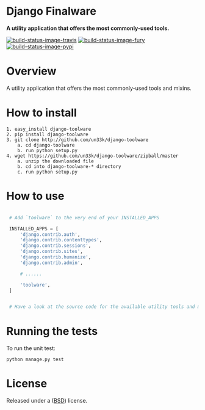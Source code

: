 Django Finalware
====================

**A utility application that offers the most commonly-used tools.**

[![build-status-image-travis]][travis]
[![build-status-image-fury]][fury]
[![build-status-image-pypi]][pypi]


Overview
====================

A utility application that offers the most commonly-used tools and mixins.


How to install
====================

    1. easy_install django-toolware
    2. pip install django-toolware
    3. git clone http://github.com/un33k/django-toolware
        a. cd django-toolware
        b. run python setup.py
    4. wget https://github.com/un33k/django-toolware/zipball/master
        a. unzip the downloaded file
        b. cd into django-toolware-* directory
        c. run python setup.py


How to use
====================

   ```python

    # Add `toolware` to the very end of your INSTALLED_APPS

    INSTALLED_APPS = [
        'django.contrib.auth',
        'django.contrib.contenttypes',
        'django.contrib.sessions',
        'django.contrib.sites',
        'django.contrib.humanize',
        'django.contrib.admin',

        # ......

        'toolware',
    ]


    # Have a look at the source code for the available utility tools and mixins
   ```


Running the tests
====================

To run the unit test:

    python manage.py test


License
====================

Released under a ([BSD](LICENSE.md)) license.


[build-status-image-travis]: https://secure.travis-ci.org/un33k/django-toolware.png?branch=master
[travis]: http://travis-ci.org/un33k/django-toolware?branch=master

[build-status-image-fury]: https://badge.fury.io/py/django-toolware.png
[fury]: http://badge.fury.io/py/django-toolware

[build-status-image-pypi]: https://pypip.in/d/django-toolware/badge.png
[pypi]: https://crate.io/packages/django-toolware?version=latest
